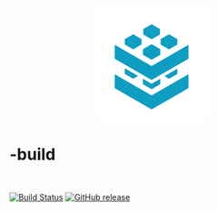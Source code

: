 <p align="center">
<br>
<img src="https://github.com/k1LoW/tbls-build/raw/master/img/logo.png" width="200" alt="tbls-build">
<br>
<h1>-build</h1>
<br>
</p>

[![Build Status](https://github.com/k1LoW/tbls-build/workflows/build/badge.svg)](https://github.com/k1LoW/tbls-build/actions) [![GitHub release](https://img.shields.io/github/release/k1LoW/tbls-build.svg)](https://github.com/k1LoW/tbls-build/releases)
